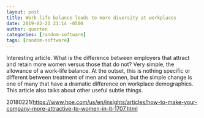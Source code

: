 ```yaml
---
layout: post
title: Work-life balance leads to more diversity at workplaces
date: 2019-02-21 21:14 -0500
author: quorten
categories: [random-software]
tags: [random-software]
---
```


Interesting article.  What is the difference between employers that
attract and retain more women versus those that do not?  Very simple,
the allowance of a work-life balance.  At the outset, this is nothing
specific or different between treatment of men and women, but the
simple change is one of many that have a dramatic difference on
workplace demographics.  This article also talks about other useful
subtle things.

20180221/https://www.hpe.com/us/en/insights/articles/how-to-make-your-company-more-attractive-to-women-in-it-1707.html
